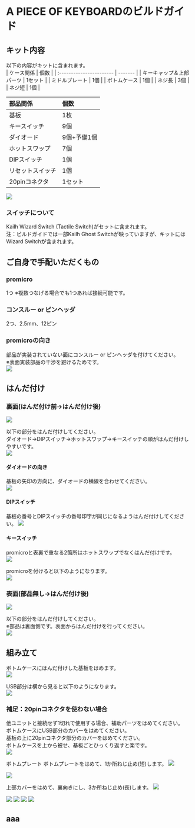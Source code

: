 # A PIECE OF KEYBOARDのビルドガイド

## キット内容
以下の内容がキットに含まれます。  
| ケース関係               | 個数    |
| :----------------------- | ------- |
| キーキャップ＆上部パーツ | 1セット |
| ミドルプレート           | 1個     |
| ボトムケース             | 1個     |
| ネジ長                   | 3個     |
| ネジ短                   | 1個     |

| 部品関係         | 個数        |
| :--------------- | :---------- |
| 基板             | 1枚         |
| キースイッチ     | 9個         |
| ダイオード       | 9個+予備1個 |
| ホットスワップ   | 7個         |
| DIPスイッチ      | 1個         |
| リセットスイッチ | 1個         |
| 20pinコネクタ    | 1セット     |

![ ](https://github.com/ataruno/A_PIECE_OF_KEYBOARD/blob/main/build_guide/build_guide_image/01_%E3%82%AD%E3%83%83%E3%83%88%E5%86%85%E5%AE%B9_%E3%82%AD%E3%83%A3%E3%83%97%E3%82%B7%E3%83%A7%E3%83%B3%E3%81%82%E3%82%8A.jpg)

### スイッチについて  
Kailh Wizard Switch (Tactile Switch)がセットに含まれます。  
注：ビルドガイドでは一部Kailh Ghost Switchが映っていますが、キットにはWizard Switchが含まれます。  

## ご自身で手配いただくもの
### promicro
1つ ※複数つなげる場合でも1つあれば接続可能です。  

### コンスルー or ピンヘッダ
2つ、2.5mm、12ピン  

### promicroの向き
部品が実装されていない面にコンスルー or ピンヘッダを付けてください。  
※表面実装部品の干渉を避けるためです。  
![ ](https://github.com/ataruno/A_PIECE_OF_KEYBOARD/blob/main/build_guide/build_guide_image/02_promicro.jpg)

## はんだ付け
### 裏面(はんだ付け前→はんだ付け後)

![ ](https://github.com/ataruno/A_PIECE_OF_KEYBOARD/blob/main/build_guide/build_guide_image/11_%E5%9F%BA%E6%9D%BF_%E8%A3%8F.jpg)

以下の部分をはんだ付けしてください。  
ダイオード→DIPスイッチ→ホットスワップ→キースイッチの順がはんだ付けしやすいです。  
![ ](https://github.com/ataruno/A_PIECE_OF_KEYBOARD/blob/main/build_guide/build_guide_image/12_%E3%81%AF%E3%82%93%E3%81%A0%E4%BB%98%E3%81%91%E7%AE%87%E6%89%80_%E8%A3%8F.jpg)

#### ダイオードの向き
基板の矢印の方向に、ダイオードの横線を合わせてください。  
![ ](https://github.com/ataruno/A_PIECE_OF_KEYBOARD/blob/main/build_guide/build_guide_image/13_%E3%83%80%E3%82%A4%E3%82%AA%E3%83%BC%E3%83%89%E6%96%B9%E5%90%91_%E3%82%AD%E3%83%A3%E3%83%97%E3%82%B7%E3%83%A7%E3%83%B3.jpg)

#### DIPスイッチ
基板の番号とDIPスイッチの番号印字が同じになるようはんだ付けしてください。
![ ](https://github.com/ataruno/A_PIECE_OF_KEYBOARD/blob/main/build_guide/build_guide_image/16_DIP%E3%82%B9%E3%82%A4%E3%83%83%E3%83%81.jpg)

#### キースイッチ
promicroと表裏で重なる2箇所はホットスワップでなくはんだ付けです。  
![ ](https://github.com/ataruno/A_PIECE_OF_KEYBOARD/blob/main/build_guide/build_guide_image/18_%E3%81%AF%E3%82%93%E3%81%A0%E4%BB%98%E3%81%91%E5%BE%8C2.jpg)

promicroを付けると以下のようになります。  
![ ](https://github.com/ataruno/A_PIECE_OF_KEYBOARD/blob/main/build_guide/build_guide_image/17_%E3%81%AF%E3%82%93%E3%81%A0%E4%BB%98%E3%81%91%E5%BE%8C1.jpg)

### 表面(部品無し→はんだ付け後)

![ ](https://github.com/ataruno/A_PIECE_OF_KEYBOARD/blob/main/build_guide/build_guide_image/14_%E5%9F%BA%E6%9D%BF_%E8%A1%A8.jpg)

以下の部分をはんだ付けしてください。  
※部品は裏面側です。表面からはんだ付けを行ってください。  
![ ](https://github.com/ataruno/A_PIECE_OF_KEYBOARD/blob/main/build_guide/build_guide_image/15_%E3%81%AF%E3%82%93%E3%81%A0%E4%BB%98%E3%81%91%E7%AE%87%E6%89%80_%E8%A1%A8.jpg)

## 組み立て
ボトムケースにはんだ付けした基板をはめます。  
![ ](https://github.com/ataruno/A_PIECE_OF_KEYBOARD/blob/main/build_guide/build_guide_image/21_%E3%83%9C%E3%83%88%E3%83%A0%E3%83%97%E3%83%AC%E3%83%BC%E3%83%88.jpg)

USB部分は横から見ると以下のようになります。  
![ ](https://github.com/ataruno/A_PIECE_OF_KEYBOARD/blob/main/build_guide/build_guide_image/22_%E6%A8%AA%E3%81%8B%E3%82%89%E8%A6%8B%E3%81%9F%E5%9B%B3.jpg)

### 補足：20pinコネクタを使わない場合
他ユニットと接続せず1切れで使用する場合、補助パーツをはめてください。  
ボトムケースにUSB部分のカバーをはめてください。  
基板の上に20pinコネクタ部分のカバーをはめてください。  
ボトムケースを上から被せ、基板ごとひっくり返すと楽です。  
![ ](https://github.com/ataruno/A_PIECE_OF_KEYBOARD/blob/main/build_guide/build_guide_image/23_%E8%A3%9C%E5%8A%A9.jpg)

ボトムプレート
ボトムプレートをはめて、1か所ねじ止め(短)します。
![ ](https://github.com/ataruno/A_PIECE_OF_KEYBOARD/blob/main/build_guide/build_guide_image/24_%E3%83%9F%E3%83%89%E3%83%AB%E3%83%97%E3%83%AC%E3%83%BC%E3%83%88.jpg)

![ ](https://github.com/ataruno/A_PIECE_OF_KEYBOARD/blob/main/build_guide/build_guide_image/23_%E8%A3%9C%E5%8A%A92.jpg)

上部カバーをはめて、裏向きにし、3か所ねじ止め(長)します。
![ ](https://github.com/ataruno/A_PIECE_OF_KEYBOARD/blob/main/build_guide/build_guide_image/25_%E3%82%AD%E3%83%BC%E3%82%B9%E3%82%A4%E3%83%83%E3%83%81%E8%A3%85%E7%9D%80.jpg)

![ ](https://github.com/ataruno/A_PIECE_OF_KEYBOARD/blob/main/build_guide/build_guide_image/26_%E3%82%AB%E3%83%90%E3%83%BC%E3%81%AD%E3%81%98%E6%AD%A2%E3%82%81.jpg)
![ ](https://github.com/ataruno/A_PIECE_OF_KEYBOARD/blob/main/build_guide/build_guide_image/31_%E5%AE%8C%E6%88%901.jpg)
![ ](https://github.com/ataruno/A_PIECE_OF_KEYBOARD/blob/main/build_guide/build_guide_image/31_%E5%AE%8C%E6%88%902.jpg)
![ ](https://github.com/ataruno/A_PIECE_OF_KEYBOARD/blob/main/build_guide/build_guide_image/41_%E3%82%AD%E3%83%BC%E3%82%AD%E3%83%A3%E3%83%83%E3%83%97%E8%83%8C%E9%9D%A2.jpg)

## aaa



















